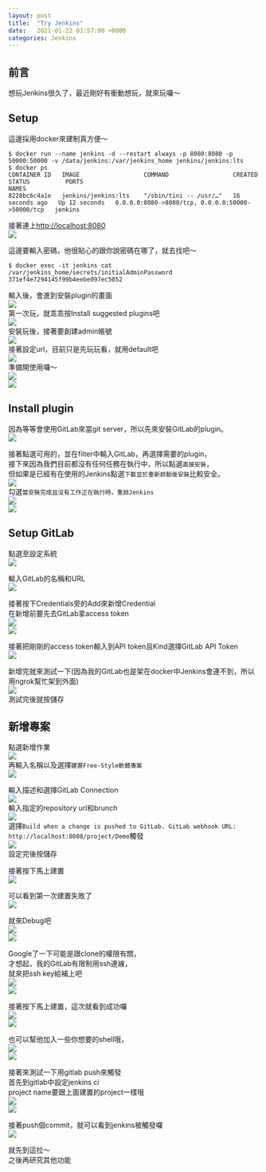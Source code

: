 ```yaml
---
layout: post
title:  "Try Jenkins"
date:   2021-01-22 01:57:00 +0800
categories: Jenkins
---
```


## 前言

想玩Jenkins很久了，最近剛好有衝動想玩，就來玩囉～  

## Setup

這邊採用docker來建制真方便～  

```shell
$ docker run --name jenkins -d --restart always -p 8080:8080 -p 50000:50000 -v /data/jenkins:/var/jenkins_home jenkins/jenkins:lts
$ docker ps
CONTAINER ID   IMAGE                  COMMAND                  CREATED          STATUS          PORTS                                              NAMES
8220bc6c4a1e   jenkins/jenkins:lts    "/sbin/tini -- /usr/…"   16 seconds ago   Up 12 seconds   0.0.0.0:8080->8080/tcp, 0.0.0.0:50000->50000/tcp   jenkins
```

接著連上[http://localhost:8080](http://localhost:8080)  
![](/assets/images/2021-01-22-try_jenkins/sign_in_jenkins.PNG)  

這邊要輸入密碼，他很貼心的跟你說密碼在哪了，就去找吧～  
```shell
$ docker exec -it jenkins cat /var/jenkins_home/secrets/initialAdminPassword
371ef4e7294145f99b4eebe097ec5052
```
輸入後，會進到安裝plugin的畫面  
![](/assets/images/2021-01-22-try_jenkins/setup_wizard_jenkins.PNG)  
第一次玩，就乖乖按Install suggested plugins吧  
![](/assets/images/2021-01-22-try_jenkins/setup_wizard_jenkins_installing.PNG)  
安裝玩後，接著要創建admin帳號  
![](/assets/images/2021-01-22-try_jenkins/create_first_admin_user.PNG)  
接著設定url，目前只是先玩玩看，就用default吧  
![](/assets/images/2021-01-22-try_jenkins/configure_url_jenkins.PNG)  
準備開使用囉～  
![](/assets/images/2021-01-22-try_jenkins/jenkins_ready.PNG)  
![](/assets/images/2021-01-22-try_jenkins/home.PNG)  

## Install plugin

因為等等會使用GitLab來當git server，所以先來安裝GitLab的plugin。  
![](/assets/images/2021-01-22-try_jenkins/click_manage_plugin.PNG)  

接著點選可用的，並在filter中輸入GitLab，再選擇需要的plugin，  
接下來因為我們目前都沒有任何任務在執行中，所以點選`直接安裝`，  
但如果是已經有在使用的Jenkins點選`下載並於重新啟動後安裝`比較安全。  
![](/assets/images/2021-01-22-try_jenkins/install_gitlab_plugin.PNG)  
勾選`當安裝完成且沒有工作正在執行時，重啟Jenkins`  
![](/assets/images/2021-01-22-try_jenkins/installing_gitlab_plugin.PNG)  
![](/assets/images/2021-01-22-try_jenkins/restart_after_install.PNG)  

## Setup GitLab

點選至設定系統  
![](/assets/images/2021-01-22-try_jenkins/click_setting_system.PNG)  

輸入GitLab的名稱和URL  
![](/assets/images/2021-01-22-try_jenkins/enter_gitlab_name_and_url_to_system_setting.PNG)  

接著按下Credentials旁的Add來新增Credential  
在新增前要先去GitLab拿access token  
![](/assets/images/2021-01-22-try_jenkins/create_gitlab_personal_access_token.PNG)  
![](/assets/images/2021-01-22-try_jenkins/get_gitlab_personal_access_token.PNG)  

接著把剛剛的access token輸入到API token且Kind選擇GitLab API Token  
![](/assets/images/2021-01-22-try_jenkins/set_jenkins_credential.PNG)  

新增完就來測試一下(因為我的GitLab也是架在docker中Jenkins會連不到，所以用ngrok幫忙架到外面)  
![](/assets/images/2021-01-22-try_jenkins/test_credential.PNG)  
測試完後就按儲存  


## 新增專案

點選新增作業  
![](/assets/images/2021-01-22-try_jenkins/create_project.PNG)  
再輸入名稱以及選擇`建置Free-Style軟體專案`  
![](/assets/images/2021-01-22-try_jenkins/create_free_style_sw_project.PNG)  

輸入描述和選擇GitLab Connection  
![](/assets/images/2021-01-22-try_jenkins/new_project_general.PNG)  
輸入指定的repository url和brunch  
![](/assets/images/2021-01-22-try_jenkins/new_project_repos_management.PNG)  
選擇`Build when a change is pushed to GitLab. GitLab webhook URL: http://localhost:8080/project/Demo`觸發  
![](/assets/images/2021-01-22-try_jenkins/new_project_setup_trigger.PNG)  
設定完後按儲存  

接著按下馬上建置  
![](/assets/images/2021-01-22-try_jenkins/press_immediately_setup.PNG)  

可以看到第一次建置失敗了  
![](/assets/images/2021-01-22-try_jenkins/first_setup_fail.PNG)  

就來Debug吧  
![](/assets/images/2021-01-22-try_jenkins/click_first_setup_fail_record.PNG)  
![](/assets/images/2021-01-22-try_jenkins/first_setup_fail_reason.PNG)  

Google了一下可能是跟clone的權限有關，  
才想起，我的GitLab有限制用ssh連線，  
就來把ssh key給補上吧  
![](/assets/images/2021-01-22-try_jenkins/create_cert_of_gitlab_ssh_key.PNG)  
![](/assets/images/2021-01-22-try_jenkins/select_cert_to_repos_manage.PNG)  

接著按下馬上建置，這次就看到成功囉  
![](/assets/images/2021-01-22-try_jenkins/second_setup_success.PNG)  
![](/assets/images/2021-01-22-try_jenkins/second_setup_success_detail.PNG)  

也可以幫他加入一些你想要的shell哦，  
![](/assets/images/2021-01-22-try_jenkins/add_setup_shell.PNG)  
![](/assets/images/2021-01-22-try_jenkins/add_setup_shell_output.PNG)  

接著來測試一下用gitlab push來觸發  
首先到gitlab中設定jenkins ci  
project name要跟上面建置的project一樣哦  
![](/assets/images/2021-01-22-try_jenkins/gitlab_jenkins_ci.PNG)  
![](/assets/images/2021-01-22-try_jenkins/gitlab_jenkins_ci_setting.PNG)  

接著push個commit，就可以看到jenkins被觸發囉  
![](/assets/images/2021-01-22-try_jenkins/trigger_by_git_push.PNG)  

就先到這拉～  
之後再研究其他功能  
